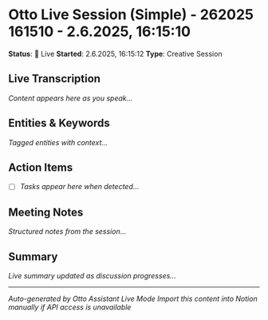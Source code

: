 # Otto Live Session (Simple) - 262025 161510 - 2.6.2025, 16:15:10

**Status**: 🔴 Live
**Started**: 2.6.2025, 16:15:12
**Type**: Creative Session

## Live Transcription
*Content appears here as you speak...*

## Entities & Keywords
*Tagged entities with context...*

## Action Items
- [ ] *Tasks appear here when detected...*

## Meeting Notes
*Structured notes from the session...*

## Summary
*Live summary updated as discussion progresses...*

---
*Auto-generated by Otto Assistant Live Mode*
*Import this content into Notion manually if API access is unavailable*
